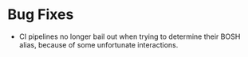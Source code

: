 # Bug Fixes

- CI pipelines no longer bail out when trying to determine their
  BOSH alias, because of some unfortunate interactions.
